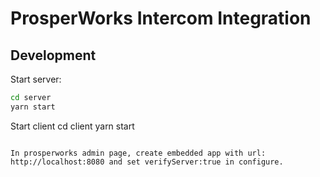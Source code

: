 # ProsperWorks Intercom Integration

## Development
Start server:
```bash
cd server
yarn start
```

Start client
cd client
yarn start
```

In prosperworks admin page, create embedded app with url: http://localhost:8080 and set verifyServer:true in configure.
